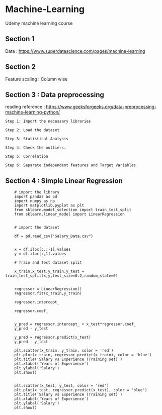 # Machine-Learning
Udemy machine learning course 

## Section 1

Data : https://www.superdatascience.com/pages/machine-learning


## Section 2

Feature scaling  : Column wise

## Section 3 : Data preprocessing

reading reference : https://www.geeksforgeeks.org/data-preprocessing-machine-learning-python/

    Step 1: Import the necessary libraries
    
    Step 2: Load the dataset
    
    Step 3: Statistical Analysis
    
    Step 4: Check the outliers:
    
    Step 5: Correlation
    
    Step 6: Separate independent features and Target Variables


## Section 4 : Simple Linear Regression 

        # import the library
        import pandas as pd
        import numpy as np
        import matplotlib.pyplot as plt
        from sklearn.model_selection import train_test_split
        from sklearn.linear_model import LinearRegression


        # import the dataset
        
        df = pd.read_csv("Salary_Data.csv")


        x = df.iloc[:,:-1].values
        y = df.iloc[:,1].values

        # Train and Test dataset split
        
        x_train,x_test,y_train,y_test = train_test_split(x,y,test_size=0.2,random_state=0)
        
        
        regressor = LinearRegression()
        regressor.fit(x_train,y_train)
        
        regressor.intercept_
        
        regressor.coef_
        
        
        y_pred = regressor.intercept_ + x_test*regressor.coef_
        y_pred - y_test
        
        y_pred = regressor.predict(x_test)
        y_pred - y_test

        plt.scatter(x_train, y_train, color = 'red')
        plt.plot(x_train, regressor.predict(x_train), color = 'blue')
        plt.title('Salary vs Experience (Training set)')
        plt.xlabel('Years of Experience')
        plt.ylabel('Salary')
        plt.show()
        
        
        plt.scatter(x_test, y_test, color = 'red')
        plt.plot(x_test, regressor.predict(x_test), color = 'blue')
        plt.title('Salary vs Experience (Training set)')
        plt.xlabel('Years of Experience')
        plt.ylabel('Salary')
        plt.show()



    
